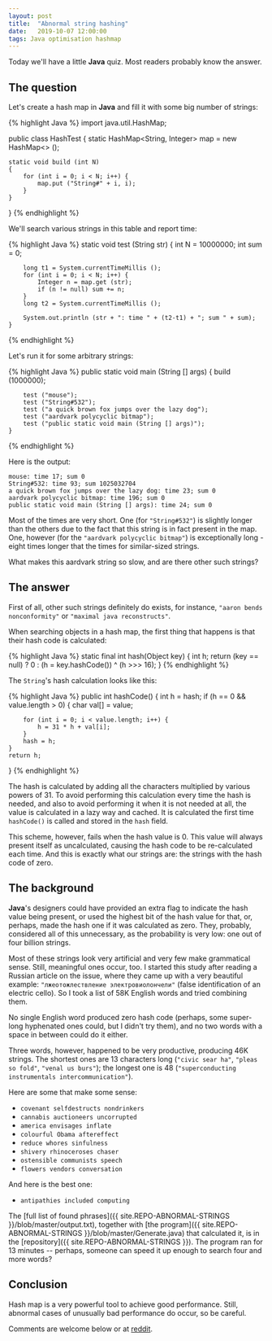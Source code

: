 ```yaml
---
layout: post
title:  "Abnormal string hashing"
date:   2019-10-07 12:00:00
tags: Java optimisation hashmap
---
```


Today we'll have a little **Java** quiz. Most readers probably know the answer.

The question
-------------

Let's create a hash map in **Java** and fill it with some big number of strings:

{% highlight Java %}
import java.util.HashMap;

public class HashTest
{
    static HashMap<String, Integer> map = new HashMap<> ();
    
    static void build (int N)
    {
        for (int i = 0; i < N; i++) {
            map.put ("String#" + i, i);
        }
    }
}
{% endhighlight %}

We'll search various strings in this table and report time:

{% highlight Java %}
    static void test (String str)
    {
        int N = 10000000;
        int sum = 0;
        
        long t1 = System.currentTimeMillis ();
        for (int i = 0; i < N; i++) {
            Integer n = map.get (str);
            if (n != null) sum += n;
        }
        long t2 = System.currentTimeMillis ();
        
        System.out.println (str + ": time " + (t2-t1) + "; sum " + sum);
    }
{% endhighlight %}

Let's run it for some arbitrary strings:

{% highlight Java %}
    public static void main (String [] args)
    {
        build (1000000);

        test ("mouse");
        test ("String#532");
        test ("a quick brown fox jumps over the lazy dog");
        test ("aardvark polycyclic bitmap");
        test ("public static void main (String [] args)");
    }
{% endhighlight %}

Here is the output:

    mouse: time 17; sum 0
    String#532: time 93; sum 1025032704
    a quick brown fox jumps over the lazy dog: time 23; sum 0
    aardvark polycyclic bitmap: time 196; sum 0
    public static void main (String [] args): time 24; sum 0

Most of the times are very short. One (for `"String#532"`) is slightly longer than the others due
to the fact that this string is in fact present in the map. One, however (for the `"aardvark polycyclic bitmap"`)
is exceptionally long - eight times longer that the times for similar-sized strings.

What makes this aardvark string so slow, and are there other such strings?

The answer
----------

First of all, other such strings definitely do exists, for instance, `"aaron bends nonconformity"`
or `"maximal java reconstructs"`.

When searching objects in a hash map, the first thing that happens is that their hash code is calculated:

{% highlight Java %}
static final int hash(Object key) {
    int h;
    return (key == null) ? 0 : (h = key.hashCode()) ^ (h >>> 16);
}
{% endhighlight %}

The `String`'s hash calculation looks like this:

{% highlight Java %}
public int hashCode() {
    int h = hash;
    if (h == 0 && value.length > 0) {
        char val[] = value;

        for (int i = 0; i < value.length; i++) {
            h = 31 * h + val[i];
        }
        hash = h;
    }
    return h;
}
{% endhighlight %}

The hash is calculated by adding all the characters multiplied by various powers of 31. To avoid
performing this calculation every time the hash is needed, and also to avoid performing it
when it is not needed at all, the value is calculated in a lazy way and cached. It is calculated the
first time `hashCode()` is called and stored in the `hash` field.

This scheme, however, fails when the hash value is 0. This value will always present itself as
uncalculated, causing the hash code to be re-calculated each time. And this is exactly what our
strings are: the strings with the hash code of zero.

The background
--------------

**Java**'s designers could have provided an extra flag to indicate the hash value being present,
or used the highest bit of the hash value for that, or, perhaps, made the hash one if it was calculated as
zero. They, probably, considered all of this unnecessary, as the probability is very low: one
out of four billion strings.

Most of these strings look very artificial and very few make grammatical sense.
Still, meaningful ones occur, too. I started this study after reading a Russian article on the issue, where they
came up with a very beautiful example: `"лжеотожлествление электровиолончели"`
(false identification of an electric cello). So I took a list of 58K English words and tried combining them.

No single English word produced zero hash code (perhaps, some super-long hyphenated ones could, but
I didn't try them), and no two words with a space in between could do it either.

Three words, however, happened to be very productive, producing 46K strings. The shortest ones
are 13 characters long (`"civic sear ha"`, `"pleas so fold"`, `"venal us burs"`); the longest one
is 48 (`"superconducting instrumentals intercommunication"`).

Here are some that make some sense:

- `covenant selfdestructs nondrinkers`
- `cannabis auctioneers uncorrupted`
- `america envisages inflate`
- `colourful Obama aftereffect`
- `reduce whores sinfulness`
- `shivery rhinoceroses chaser`
- `ostensible communists speech`
- `flowers vendors conversation`

And here is the best one:

- `antipathies included computing`

The [full list of found phrases]({{ site.REPO-ABNORMAL-STRINGS }}/blob/master/output.txt),
together with [the program]({{ site.REPO-ABNORMAL-STRINGS }}/blob/master/Generate.java) that calculated it,
is in the [repository]({{ site.REPO-ABNORMAL-STRINGS }}). The program ran for 13 minutes -- perhaps, someone can speed it up enough
to search four and more words?

Conclusion
----------

Hash map is a very powerful tool to achieve good performance. Still, abnormal cases of unusually
bad performance do occur, so be careful.

Comments are welcome below or at [reddit](https://www.reddit.com/r/java/comments/dejtni/abnormal_string_hashing/).
